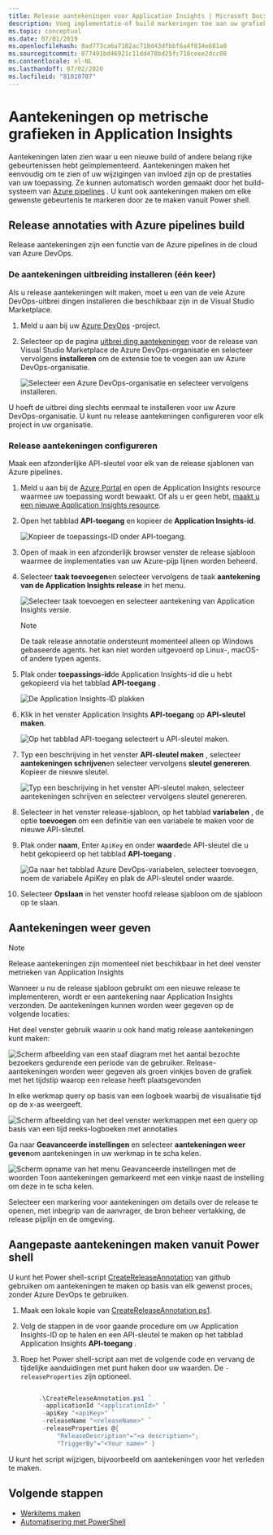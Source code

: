 ```yaml
---
title: Release aantekeningen voor Application Insights | Microsoft Docs
description: Voeg implementatie-of build markeringen toe aan uw grafieken met metrische gegevens Verkenner in Application Insights.
ms.topic: conceptual
ms.date: 07/01/2019
ms.openlocfilehash: 0ad773ca6a7102ac718d43dfbbf6a4f834e681a0
ms.sourcegitcommit: 877491bd46921c11dd478bd25fc718ceee2dcc08
ms.contentlocale: nl-NL
ms.lasthandoff: 07/02/2020
ms.locfileid: "81010707"
---
```

# <a name="annotations-on-metric-charts-in-application-insights"></a>Aantekeningen op metrische grafieken in Application Insights

Aantekeningen laten zien waar u een nieuwe build of andere belang rijke gebeurtenissen hebt geïmplementeerd. Aantekeningen maken het eenvoudig om te zien of uw wijzigingen van invloed zijn op de prestaties van uw toepassing. Ze kunnen automatisch worden gemaakt door het build-systeem van [Azure pipelines](https://docs.microsoft.com/azure/devops/pipelines/tasks/) . U kunt ook aantekeningen maken om elke gewenste gebeurtenis te markeren door ze te maken vanuit Power shell.

## <a name="release-annotations-with-azure-pipelines-build"></a>Release annotaties with Azure pipelines build

Release aantekeningen zijn een functie van de Azure pipelines in de cloud van Azure DevOps.

### <a name="install-the-annotations-extension-one-time"></a>De aantekeningen uitbreiding installeren (één keer)

Als u release aantekeningen wilt maken, moet u een van de vele Azure DevOps-uitbrei dingen installeren die beschikbaar zijn in de Visual Studio Marketplace.

1. Meld u aan bij uw [Azure DevOps](https://azure.microsoft.com/services/devops/) -project.
   
1. Selecteer op de pagina [uitbrei ding aantekeningen](https://marketplace.visualstudio.com/items/ms-appinsights.appinsightsreleaseannotations) voor de release van Visual Studio Marketplace de Azure DevOps-organisatie en selecteer vervolgens **installeren** om de extensie toe te voegen aan uw Azure DevOps-organisatie.
   
   ![Selecteer een Azure DevOps-organisatie en selecteer vervolgens installeren.](./media/annotations/1-install.png)
   
U hoeft de uitbrei ding slechts eenmaal te installeren voor uw Azure DevOps-organisatie. U kunt nu release aantekeningen configureren voor elk project in uw organisatie.

### <a name="configure-release-annotations"></a>Release aantekeningen configureren

Maak een afzonderlijke API-sleutel voor elk van de release sjablonen van Azure pipelines.

1. Meld u aan bij de [Azure Portal](https://portal.azure.com) en open de Application Insights resource waarmee uw toepassing wordt bewaakt. Of als u er geen hebt, [maakt u een nieuwe Application Insights resource](../../azure-monitor/app/app-insights-overview.md).
   
1. Open het tabblad **API-toegang** en kopieer de **Application Insights-id**.
   
   ![Kopieer de toepassings-ID onder API-toegang.](./media/annotations/2-app-id.png)

1. Open of maak in een afzonderlijk browser venster de release sjabloon waarmee de implementaties van uw Azure-pijp lijnen worden beheerd.
   
1. Selecteer **taak toevoegen**en selecteer vervolgens de taak **aantekening van de Application Insights release** in het menu.
   
   ![Selecteer taak toevoegen en selecteer aantekening van Application Insights versie.](./media/annotations/3-add-task.png)

   > [!NOTE]
   > De taak release annotatie ondersteunt momenteel alleen op Windows gebaseerde agents. het kan niet worden uitgevoerd op Linux-, macOS-of andere typen agents.
   
1. Plak onder **toepassings-id**de Application Insights-id die u hebt gekopieerd via het tabblad **API-toegang** .
   
   ![De Application Insights-ID plakken](./media/annotations/4-paste-app-id.png)
   
1. Klik in het venster Application Insights **API-toegang** op **API-sleutel maken**. 
   
   ![Op het tabblad API-toegang selecteert u API-sleutel maken.](./media/annotations/5-create-api-key.png)
   
1. Typ een beschrijving in het venster **API-sleutel maken** , selecteer **aantekeningen schrijven**en selecteer vervolgens **sleutel genereren**. Kopieer de nieuwe sleutel.
   
   ![Typ een beschrijving in het venster API-sleutel maken, selecteer aantekeningen schrijven en selecteer vervolgens sleutel genereren.](./media/annotations/6-create-api-key.png)
   
1. Selecteer in het venster release-sjabloon, op het tabblad **variabelen** , de optie **toevoegen** om een definitie van een variabele te maken voor de nieuwe API-sleutel.

1. Plak onder **naam**, Enter `ApiKey` en onder **waarde**de API-sleutel die u hebt gekopieerd op het tabblad **API-toegang** .
   
   ![Ga naar het tabblad Azure DevOps-variabelen, selecteer toevoegen, noem de variabele ApiKey en plak de API-sleutel onder waarde.](./media/annotations/7-paste-api-key.png)
   
1. Selecteer **Opslaan** in het venster hoofd release sjabloon om de sjabloon op te slaan.

## <a name="view-annotations"></a>Aantekeningen weer geven


   > [!NOTE]
   > Release aantekeningen zijn momenteel niet beschikbaar in het deel venster metrieken van Application Insights

Wanneer u nu de release sjabloon gebruikt om een nieuwe release te implementeren, wordt er een aantekening naar Application Insights verzonden. De aantekeningen kunnen worden weer gegeven op de volgende locaties:

Het deel venster gebruik waarin u ook hand matig release aantekeningen kunt maken:

![Scherm afbeelding van een staaf diagram met het aantal bezochte bezoekers gedurende een periode van de gebruiker. Release-aantekeningen worden weer gegeven als groen vinkjes boven de grafiek met het tijdstip waarop een release heeft plaatsgevonden](./media/annotations/usage-pane.png)

In elke werkmap query op basis van een logboek waarbij de visualisatie tijd op de x-as weergeeft.

![Scherm afbeelding van het deel venster werkmappen met een query op basis van een tijd reeks-logboeken met annotaties](./media/annotations/workbooks-annotations.png)

Ga naar **Geavanceerde instellingen** en selecteer **aantekeningen weer geven**om aantekeningen in uw werkmap in te scha kelen.

![Scherm opname van het menu Geavanceerde instellingen met de woorden Toon aantekeningen gemarkeerd met een vinkje naast de instelling om deze in te scha kelen.](./media/annotations/workbook-show-annotations.png)

Selecteer een markering voor aantekeningen om details over de release te openen, met inbegrip van de aanvrager, de bron beheer vertakking, de release pijplijn en de omgeving.

## <a name="create-custom-annotations-from-powershell"></a>Aangepaste aantekeningen maken vanuit Power shell
U kunt het Power shell-script [CreateReleaseAnnotation](https://github.com/Microsoft/ApplicationInsights-Home/blob/master/API/CreateReleaseAnnotation.ps1) van github gebruiken om aantekeningen te maken op basis van elk gewenst proces, zonder Azure DevOps te gebruiken. 

1. Maak een lokale kopie van [CreateReleaseAnnotation.ps1](https://github.com/Microsoft/ApplicationInsights-Home/blob/master/API/CreateReleaseAnnotation.ps1).
   
1. Volg de stappen in de voor gaande procedure om uw Application Insights-ID op te halen en een API-sleutel te maken op het tabblad Application Insights **API-toegang** .
   
1. Roep het Power shell-script aan met de volgende code en vervang de tijdelijke aanduidingen met punt haken door uw waarden. De `-releaseProperties` zijn optioneel. 
   
   ```powershell
   
        .\CreateReleaseAnnotation.ps1 `
         -applicationId "<applicationId>" `
         -apiKey "<apiKey>" `
         -releaseName "<releaseName>" `
         -releaseProperties @{
             "ReleaseDescription"="<a description>";
             "TriggerBy"="<Your name>" }
   ```

U kunt het script wijzigen, bijvoorbeeld om aantekeningen voor het verleden te maken.

## <a name="next-steps"></a>Volgende stappen

* [Werkitems maken](../../azure-monitor/app/diagnostic-search.md#create-work-item)
* [Automatisering met PowerShell](../../azure-monitor/app/powershell.md)
